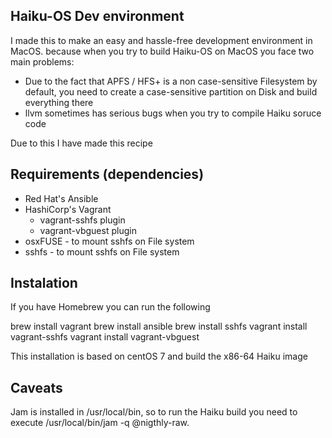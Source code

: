 Haiku-OS Dev environment
-----------
I made this to make an easy and hassle-free development environment in MacOS. because when you try to build Haiku-OS on MacOS you face two main problems:

* Due to the fact that APFS / HFS+ is a non case-sensitive Filesystem by default, you need to create a case-sensitive partition on Disk and build everything there
* llvm sometimes has serious bugs when you try to compile Haiku soruce code

Due to this I have made this recipe

Requirements (dependencies)
------------
* Red Hat's Ansible
* HashiCorp's Vagrant
    * vagrant-sshfs plugin
    * vagrant-vbguest plugin
* osxFUSE - to mount sshfs on File system
* sshfs - to mount sshfs on File system

Instalation
------------

If you have Homebrew you can run the following

brew install vagrant
brew install ansible
brew install sshfs
vagrant install vagrant-sshfs
vagrant install vagrant-vbguest

This installation is based on centOS 7 and build the x86-64 Haiku image

Caveats
------------
Jam is installed in /usr/local/bin, so to run the Haiku build you need to execute /usr/local/bin/jam -q @nigthly-raw.